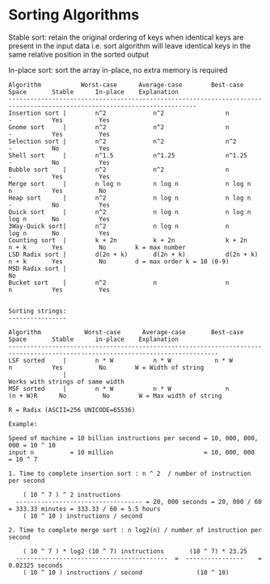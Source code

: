 Sorting Algorithms
==================

Stable sort: retain the original ordering of keys when identical keys are present in the input data
			 i.e. sort algorithm will leave identical keys in the same relative position in the sorted output

In-place sort: sort the array in-place, no extra memory is required


			 		
    Algorithm 		 	Worst-case		Average-case 		Best-case		Space		Stable		In-place 	Explanation
    --------------------------------------------------------------------------------------------------------------------------
    Insertion sort |		n^2  			n^2					n 			 -			 Yes		  Yes
    Gnome sort 	   |		n^2  			n^2					n 			 -			 Yes		  Yes	
    Selection sort |		n^2  			n^2					n^2          -  		 No 		  Yes
    Shell sort 	   |    	n^1.5 			n^1.25 				n^1.25  	 - 			 No 		  Yes
    Bubble sort    | 		n^2 			n^2 				n 			 -  		 Yes		  Yes
    Merge sort 	   |		n log n  		n log n 			n log n 	 n 			 Yes 		  No
    Heap sort 	   |		n^2 	  		n log n 			n log n 	 - 			 No  		  Yes
    Quick sort 	   |		n^2 			n log n 	 		n log n      log n 		 No 		  Yes
    3Way-Quick sort|		n^2 			n log n 	 		n		     log n 		 No 		  Yes
    Counting sort  |		k + 2n 			k + 2n 				k + 2n 		 n + k 		 Yes   		  No 		k = max number
    LSD Radix sort |		d(2n + k) 		d(2n + k)			d(2n + k)	 n + k 		 Yes 		  No 		d = max order k = 10 (0-9) 
    MSD Radix sort |																	 No
    Bucket sort    |		n^2 			n 					n 			 n 			 Yes          Yes

    
    Sorting strings:
    ----------------

    Algorithm 		 	 Worst-case		 Average-case 		Best-case		Space		Stable		in-place 	Explanation
    --------------------------------------------------------------------------------------------------------------------------------
    LSF sorted	   |		n * W  			n * W			 n * W 			 n			 Yes		  No	    W = Width of string
    			   |																							Works with strings of same width
    MSF sorted	   |		n * W			n * W				n			(n + W)R	  No		  No	    W = Max width of string
    																											R = Radix (ASCII=256 UNICODE=65536)

    Example:

    Speed of machine = 10 billion instructions per second = 10, 000, 000, 000 = 10 ^ 10
    input n          = 10 million                         = 10, 000, 000      = 10 ^ 7

    1. Time to complete insertion sort : n ^ 2  / number of instruction per second 

    	( 10 ^ 7 ) ^ 2 instructions
      ----------------------------------- = 20, 000 seconds = 20, 000 / 60 = 333.33 minutes = 333.33 / 60 = 5.5 hours
        ( 10 ^ 10 ) instructions / second

    2. Time to complete merge sort : n log2(n) / number of instruction per second
	
		( 10 ^ 7 ) * log2 (10 ^ 7) instructions       (10 ^ 7) * 23.25
      ------------------------------------------  =  ----------------    =   0.02325 seconds 
        ( 10 ^ 10 ) instructions / second    			(10 ^ 10)



    